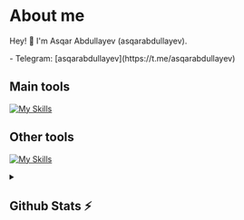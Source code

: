 # About me
<p>Hey! 👋 I'm Asqar Abdullayev (asqarabdullayev).</p>
- Telegram:                           [asqarabdullayev](https://t.me/asqarabdullayev)

## Main tools
[![My Skills](https://skillicons.dev/icons?i=python,django,postgresql,github)](https://skillicons.dev)

## Other tools
[![My Skills](https://skillicons.dev/icons?i=git,vscode)](https://skillicons.dev)

<details>
  <summary><b><h2>Github Stats ⚡️ <h2></b></summary>
  <a href="https://github.com/asqarabdullayev23">
    <p align="left">
      <img src="https://github-profile-summary-cards.vercel.app/api/cards/profile-details?username=asqarabdullayev23&theme=github_dark">
      <img align="left" src="https://github-profile-summary-cards.vercel.app/api/cards/stats?username=asqarabdullayev23&theme=github_dark">
      <img align="left" src="https://github-profile-summary-cards.vercel.app/api/cards/productive-time?username=asqarabdullayev23&theme=github_dark&utcOffset=5"><br>
    </p>
  </a> 
</details>
